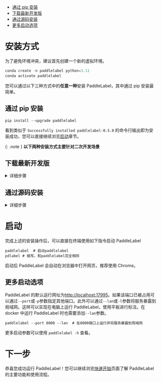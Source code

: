 <!-- TOC -->

- [通过 pip 安装](#%E9%80%9A%E8%BF%87-pip-%E5%AE%89%E8%A3%85)
- [下载最新开发版](#%E4%B8%8B%E8%BD%BD%E6%9C%80%E6%96%B0%E5%BC%80%E5%8F%91%E7%89%88)
- [通过源码安装](#%E9%80%9A%E8%BF%87%E6%BA%90%E7%A0%81%E5%AE%89%E8%A3%85)
- [更多启动选项](#%E6%9B%B4%E5%A4%9A%E5%90%AF%E5%8A%A8%E9%80%89%E9%A1%B9)

<!-- /TOC -->

# 安装方式

为了避免环境冲突，建议首先创建一个新的虚拟环境。

```python
conda create -n paddlelabel python=3.11
conda activate paddlelabel
```

您可以通过以下三种方式中的**任意一种**安装 PaddleLabel，其中通过 pip 安装最简单。

## 通过 pip 安装

```shell
pip install --upgrade paddlelabel
```

看到类似于 `Successfully installed paddlelabel-0.5.0` 的命令行输出即为安装成功，您可以直接继续浏览[启动](#%E5%90%AF%E5%8A%A8)章节。

{: .note }
**以下两种安装方式主要针对二次开发场景**

## 下载最新开发版

<details> <summary markdown="span">详细步骤</summary>
每当PaddleLabel的代码有任何更新，项目的 Github Action 脚本都会构建一个反映最新版代码的安装包。这一安装包未经过全面测试，因此很可能存在一些问题，仅推荐为尝试最新版本使用。其中可能修复了一些 pypi 版本中存在的问题，添加了一些新功能和进行了一些性能提升。

下载方式为

1. 访问 [Action 执行记录网页](https://github.com/PaddleCV-SIG/PaddleLabel/actions/workflows/build.yml)
2. 选择最上面（最新）的一次执行，点击进入
   ![1](/doc/CN/assets/action-1.png)
3. 滑到页面最下方，下载 PaddleLabel_built_package
   ![1](https://user-images.githubusercontent.com/29757093/201905747-a2b0901c-9331-4a90-b4ae-44c855314810.jpg)
4. 解压该压缩包，之后执行

```shell
pip install [解压出的.whl文件名，如 paddlelabel-0.5.0-py3-none-any.whl ]
```

</details>

## 通过源码安装

<details> <summary markdown='span'>详细步骤</summary>
以下命令行命令（主要是cp，mv）针对Linux。每步的作用都有说明，在其他操作系统上可以文件管理器进行操作。

1. 首先需要将后端代码克隆到本地

```shell
git clone https://github.com/PaddleCV-SIG/PaddleLabel
```

2. 接下来需要克隆并构建前端，需要首先安装 [Node.js](https://nodejs.org/en/) 和 npm

```shell
git clone https://github.com/PaddleCV-SIG/PaddleLabel-Frontend
cd PaddleLabel-Frontend
npm install --location=global yarn
yarn
npm run build
```

3. 将构建好的前端部分，`PaddleLabel-Frontend/dist/`目录下所有文件复制到`paddlelabel/static/`中

```shell
cd ../PaddleLabel/
mkdir paddlelabel/static/
cp -r ../PaddleLabel-Frontend/dist/* paddlelabel/static/
```

4. 安装 PaddleLabel 或不安装直接启动

```shell
# 在PaddleLabel目录下
python setup.py install # 安装PaddleLabel

python -m paddlelabel # 不安装直接启动
```

</details>

# 启动

完成上述的安装操作后，可以直接在终端使用如下指令启动 PaddleLabel

```shell
paddlelabel  # 启动paddlelabel
pdlabel # 缩写，和paddlelabel完全相同
```

启动后 PaddleLabel 会自动在浏览器中打开网页，推荐使用 Chrome。

## 更多启动选项

PaddleLabel 的默认运行网址为[http://localhost:17995](http://localhost:17995)。如果该端口已被占用可以通过`--port`或`-p`参数指定其他端口。此外可以通过`--lan`或`-l`参数将服务暴露到局域网。这样可以实现在电脑上运行 PaddleLabel，使用平板进行标注。在 docker 中运行 PaddleLabel 时也需要添加`--lan`参数。

```shell
paddlelabel --port 8000 --lan  # 在8000端口上运行并将服务暴露到局域网
```

更多启动参数可以使用 `paddlelabel -h` 查看。

# 下一步

恭喜您成功运行 PaddleLabel！您可以继续浏览[快速开始](./quick_start.md)页面了解 PaddleLabel 的主要功能和使用流程。
